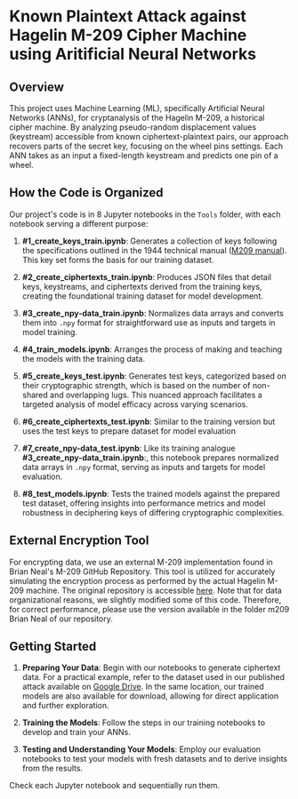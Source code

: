 # Known Plaintext Attack against Hagelin M-209 Cipher Machine using Aritificial Neural Networks

## Overview

This project uses Machine Learning (ML),  specifically Artificial Neural Networks (ANNs), for cryptanalysis of the Hagelin M-209, a historical cipher machine. By analyzing pseudo-random displacement values (keystream) accessible from known ciphertext-plaintext pairs, our approach recovers parts of the secret key, focusing on the wheel pins settings. Each ANN takes as an input a fixed-length keystream and predicts one pin of a wheel. 

## How the Code is Organized

Our project's code is in 8 Jupyter notebooks in the `Tools` folder, with each notebook serving a different purpose:

1. **#1_create_keys_train.ipynb**: Generates a collection of keys following the specifications outlined in the 1944 technical manual ([M209 manual](https://deweger.net/apparaten/downloads/M209%20manual.pdf)). This key set forms the basis for our training dataset.

2. **#2_create_ciphertexts_train.ipynb**: Produces JSON files that detail keys, keystreams, and ciphertexts derived from the training keys, creating the foundational training dataset for model development.

3. **#3_create_npy-data_train.ipynb**: Normalizes data arrays and converts them into `.npy` format for straightforward use as inputs and targets in model training.

4. **#4_train_models.ipynb**: Arranges the process of making and teaching the models with the training data.

5. **#5_create_keys_test.ipynb**:  Generates test keys, categorized based on their cryptographic strength, which is based on the number of non-shared and overlapping lugs. This nuanced approach facilitates a targeted analysis of model efficacy across varying scenarios.

6. **#6_create_ciphertexts_test.ipynb**: Similar to the training version but uses the test keys to prepare dataset for model evaluation

7. **#7_create_npy-data_test.ipynb**: Like its training analogue **#3_create_npy-data_train.ipynb**:, this notebook prepares normalized data arrays in `.npy` format, serving as inputs and targets for model evaluation.

8. **#8_test_models.ipynb**: Tests the trained models against the prepared test dataset, offering insights into performance metrics and model robustness in deciphering keys of differing cryptographic complexities.

## External Encryption Tool

For encrypting data, we use an external M-209 implementation found in Brian Neal's M-209 GitHub Repository. This tool is utilized for accurately simulating the encryption process as performed by the actual Hagelin M-209 machine. The original repository is accessible [here](https://github.com/gremmie/m209). Note that for data organizational reasons, we slightly modified some of this code. Therefore, for correct performance, please use the version available in the folder m209 Brian Neal of our repository.


## Getting Started

1. **Preparing Your Data**: Begin with our notebooks to generate ciphertext data. For a practical example, refer to the dataset used in our published attack available on [Google Drive](https://drive.google.com/drive/folders/1WwmRK_jfHjIxhAG4oxQB2lD8j64mMFW3?usp=sharing). In the same location, our trained models are also available for download, allowing for direct application and further exploration.

2. **Training the Models**: Follow the steps in our training notebooks to develop and train your ANNs.

3. **Testing and Understanding Your Models**: Employ our evaluation notebooks to test your models with fresh datasets and to derive insights from the results.

Check each Jupyter notebook and sequentially run them.
